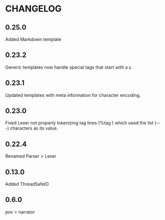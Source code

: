 CHANGELOG
=========
## 0.25.0
Added Markdown template

## 0.23.2
Generic templates now handle special tags that start with a `&`

## 0.23.1
Updated templates with meta information for character encoding.

## 0.23.0
Fixed Lexer not properly tokenizing tag lines (%tag ) which used the list (---) characters as its value.

## 0.22.4
Renamed Parser > Lexer

## 0.13.0
Added ThreadSafeIO

## 0.6.0
pov > narrator

